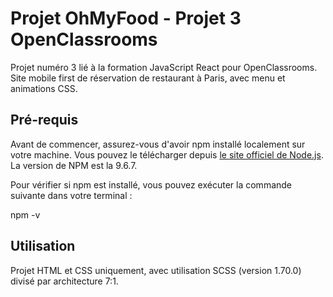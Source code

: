 # Projet OhMyFood - Projet 3 OpenClassrooms

Projet numéro 3 lié à la formation JavaScript React pour OpenClassrooms. 
Site mobile first de réservation de restaurant à Paris, avec menu et animations CSS.

## Pré-requis

Avant de commencer, assurez-vous d'avoir npm installé localement sur votre machine. Vous pouvez le télécharger depuis [le site officiel de Node.js](https://nodejs.org/). La version de NPM est la 9.6.7.

Pour vérifier si npm est installé, vous pouvez exécuter la commande suivante dans votre terminal :

npm -v

## Utilisation

Projet HTML et CSS uniquement, avec utilisation SCSS (version 1.70.0) divisé par architecture 7:1.



